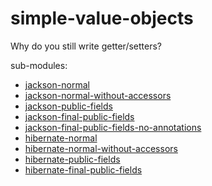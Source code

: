 # simple-value-objects

Why do you still write getter/setters?

sub-modules:

- [jackson-normal](./jackson-normal)
- [jackson-normal-without-accessors](./jackson-normal-without-accessors)
- [jackson-public-fields](./jackson-public-fields)
- [jackson-final-public-fields](./jackson-final-public-fields)
- [jackson-final-public-fields-no-annotations](./jackson-final-public-fields-no-annotations)
- [hibernate-normal](./hibernate-normal)
- [hibernate-normal-without-accessors](./hibernate-normal-without-accessors)
- [hibernate-public-fields](./hibernate-public-fields)
- [hibernate-final-public-fields](./hibernate-final-public-fields)
